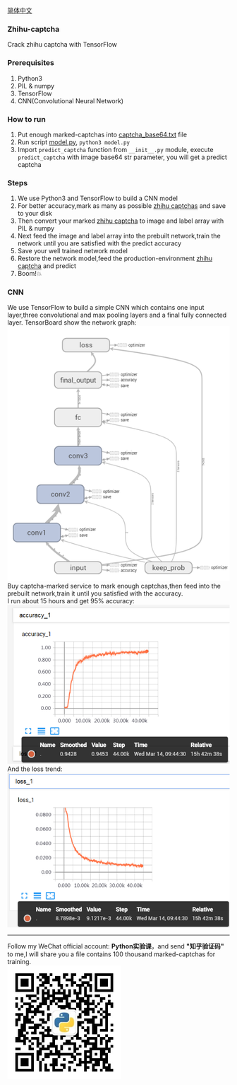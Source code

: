 [简体中文](README.zh-cn.md)
### Zhihu-captcha
Crack zhihu captcha with TensorFlow

### Prerequisites
1. Python3
2. PIL & numpy
3. TensorFlow
4. CNN(Convolutional Neural Network)

### How to run
1. Put enough marked-captchas into [captcha_base64.txt](predict/captcha_base64.txt) file
2. Run script [model.py](predict/model.py), `python3 model.py`
3. Import `predict_captcha` function from `__init__.py` module, execute `predict_captcha` with image base64 str parameter, you will get a predict captcha

### Steps
1. We use Python3 and TensorFlow to build a CNN model
2. For better accuracy,mark as many as possible [zhihu captchas](https://www.zhihu.com/captcha.gif) and save to your disk
3. Then convert your marked [zhihu captcha](https://www.zhihu.com/captcha.gif) to image and label array with PIL & numpy
4. Next feed the image and label array into the prebuilt network,train the network until you are satisfied with the predict accuracy
5. Save your well trained network model
6. Restore the network model,feed the production-environment [zhihu captcha](https://www.zhihu.com/captcha.gif) and predict
7. Boom!:boom:

### CNN
We use TensorFlow to build a simple CNN which contains one input layer,three convolutional and max pooling layers and a final fully connected layer.
TensorBoard show the network graph:  
![CNN](screenshot/graph.png)  
Buy captcha-marked service to mark enough captchas,then feed into the prebuilt network,train it until you satisfied with the accuracy.  
I run about 15 hours and get 95% accuracy:  
![Accuracy trend](screenshot/accuracy.png)  
And the loss trend:  
![Loss trend](screenshot/loss.png)  

***
Follow my WeChat official account: **Python实验课**，and send **"知乎验证码"** to me,I will share you a file contains 100 thousand marked-captchas for training.  
![](screenshot/qrcode_small.jpg)
